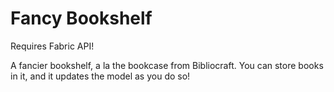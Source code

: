 # Fancy Bookshelf

Requires Fabric API!

A fancier bookshelf, a la the bookcase from Bibliocraft. You can store books in it, and it updates the model as you do so!
